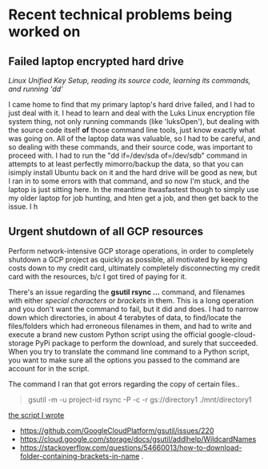 # Recent technical problems being worked on

## Failed laptop encrypted hard drive

_Linux Unified Key Setup, reading its source code, learning its commands, and running 'dd'_

I came home to find that my primary laptop's hard drive failed, and I had to just deal with it.  I head to learn and deal with the Luks Linux encryption file system thing, not only running commands (like 'luksOpen'), but dealing with the source code itself **of** those command line tools, just know exactly what was going on.  All of the laptop data was valuable, so I had to be careful, and so dealing with these commands, and  their source code, was important to proceed with.  I had to run the "dd if=/dev/sda of=/dev/sdb" command in attempts to at least perfectly mimorro/backup the data, so that you can isimply install Ubuntu back on it and the hard drive will be good as new, but I ran in to some errors with that command, and so now I'm stuck, and the laptop is just sitting here.  In the meantime itwasfastest though to simply use my older laptop for job hunting, and hten get a job, and then get back to the issue.  I h

## Urgent shutdown of all GCP resources

Perform network-intensive GCP storage operations, in order to completely shutdown a GCP project as quickly as possible, all motivated by keeping costs down to my credit card, ultimately completely disconnecting my credit card with the resources, b/c I got tired of paying for it.

There's an issue regarding the **gsutil rsync ...** command, and filenames with either _special characters_ or _brackets_ in them.  This is a long operation and you don't want the command to fail, but it did and does.  I had to narrow down which directories, in about 4 terabytes of data, to find/locate the files/folders which had erroneous filenames in them, and had to write and execute a brand new custom Python script using the official google-cloud-storage PyPi package to perform the download, and surely that succeeded.  When you try to translate the command line command to a Python script, you want to make sure all the options you passed to the command are account for in the script.


The command I ran that got errors regarding the copy of certain files..
> gsutil -m -u project-id rsync -P -c -r gs://directory1 ./mnt/directory1

[the script I wrote](gcs_copy.py)


- https://github.com/GoogleCloudPlatform/gsutil/issues/220
- https://cloud.google.com/storage/docs/gsutil/addlhelp/WildcardNames
- https://stackoverflow.com/questions/54660013/how-to-download-folder-containing-brackets-in-name .
